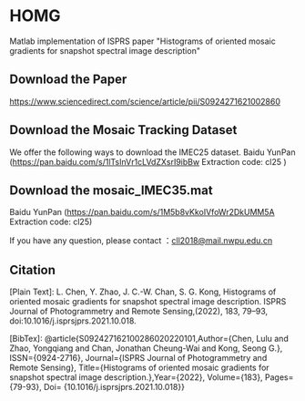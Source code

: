 # HOMG

Matlab implementation of ISPRS paper "Histograms of oriented mosaic gradients for snapshot spectral image description"



## Download the Paper
https://www.sciencedirect.com/science/article/pii/S0924271621002860


## Download the Mosaic Tracking Dataset
We offer the following ways to download the IMEC25 dataset.
Baidu YunPan (https://pan.baidu.com/s/1lTsInVr1cLVdZXsrI9ibBw Extraction code: cl25 )


## Download the mosaic_IMEC35.mat
Baidu YunPan (https://pan.baidu.com/s/1M5b8vKkoIVfoWr2DkUMM5A  Extraction code: cl25)


If you have any question, please contact ：cll2018@mail.nwpu.edu.cn



## Citation

[Plain Text]: 
L. Chen, Y. Zhao, J. C.-W. Chan, S. G. Kong, Histograms of oriented mosaic gradients for snapshot spectral image description. ISPRS Journal of Photogrammetry and Remote Sensing,(2022), 183, 79–93, doi:10.1016/j.isprsjprs.2021.10.018.

[BibTex]: 
@article{S092427162100286020220101,Author={Chen, Lulu and Zhao, Yongqiang and Chan, Jonathan Cheung-Wai and Kong, Seong G.}, ISSN={0924-2716}, Journal={ISPRS Journal of Photogrammetry and Remote Sensing}, Title={Histograms of oriented mosaic gradients for snapshot spectral image description.},Year={2022}, Volume={183}, Pages={79-93}, Doi= {10.1016/j.isprsjprs.2021.10.018}}
